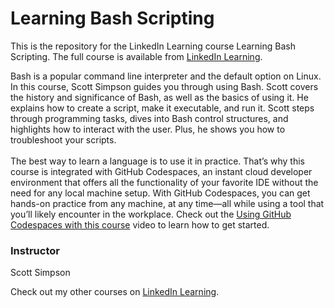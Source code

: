 # Learning Bash Scripting 
This is the repository for the LinkedIn Learning course Learning Bash Scripting. The full course is available from [LinkedIn Learning][lil-course-url].

Bash is a popular command line interpreter and the default option on Linux. In this course, Scott Simpson guides you through using Bash. Scott covers the history and significance of Bash, as well as the basics of using it. He explains how to create a script, make it executable, and run it. Scott steps through programming tasks, dives into Bash control structures, and highlights how to interact with the user. Plus, he shows you how to troubleshoot your scripts.<br><br>The best way to learn a language is to use it in practice. That’s why this course is integrated with GitHub Codespaces, an instant cloud developer environment that offers all the functionality of your favorite IDE without the need for any local machine setup. With GitHub Codespaces, you can get hands-on practice from any machine, at any time—all while using a tool that you’ll likely encounter in the workplace. Check out the [Using GitHub Codespaces with this course][gcs-video-url] video to learn how to get started.

### Instructor

Scott Simpson

Check out my other courses on [LinkedIn Learning](https://www.linkedin.com/learning/instructors/scott-simpson).

[lil-course-url]: https://www.linkedin.com/learning/learning-bash-scripting-17063287
[lil-thumbnail-url]: https://cdn.lynda.com/course/3212393/3212393-1667864333293-16x9.jpg
[gcs-video-url]: https://www.linkedin.com/learning/learning-bash-scripting-17063287/using-github-codespaces-with-this-course

